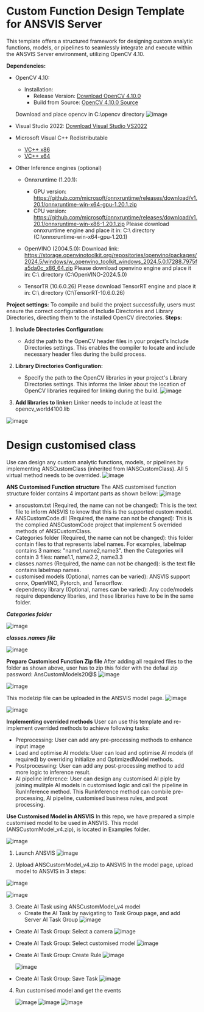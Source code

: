 # Custom Function Design Template for ANSVIS Server
This template offers a structured framework for designing custom analytic functions, models, or pipelines to seamlessly integrate and execute within the ANSVIS Server environment, utilizing OpenCV 4.10.

**Dependencies:**
- OpenCV 4.10: 
  - Installation: 
    - Release Version: [Download OpenCV 4.10.0](https://storage.googleapis.com/anscenter-public-resources/runtime-engine/opencv.zip)
    - Build from Source: [OpenCV 4.10.0 Source](https://github.com/opencv/opencv)
  
  Download and place opencv in C:\opencv directory 
  ![image](https://github.com/user-attachments/assets/41e4e748-9185-4597-8955-de03d7795772)

- Visual Studio 2022: [Download Visual Studio VS2022](https://visualstudio.microsoft.com/thank-you-downloading-visual-studio/?sku=Community&channel=Release&version=VS2022&source=VSLandingPage&cid=2030&passive=false)
- Microsoft Visual C++ Redistributable
    - [VC++ x86](https://aka.ms/vs/17/release/vc_redist.x86.exe)
    - [VC++ x64](https://aka.ms/vs/17/release/vc_redist.x64.exe)

- Other Inference engines (optional)
    - Onnxruntime (1.20.1):
        - GPU version: https://github.com/microsoft/onnxruntime/releases/download/v1.20.1/onnxruntime-win-x64-gpu-1.20.1.zip
        - CPU version: https://github.com/microsoft/onnxruntime/releases/download/v1.20.1/onnxruntime-win-x86-1.20.1.zip
     Please download onnxruntime engine and place it in: C:\ directory (C:\onnxruntime-win-x64-gpu-1.20.1)
    
    - OpenVINO (2004.5.0):
      Download link: https://storage.openvinotoolkit.org/repositories/openvino/packages/2024.5/windows/w_openvino_toolkit_windows_2024.5.0.17288.7975fa5da0c_x86_64.zip
       Please download openvino engine and place it in: C:\ directory (C:\OpenVINO-2024.5.0)
    - TensorTR (10.6.0.26)
       Please download TensorRT engine and place it in: C:\ directory (C:\TensorRT-10.6.0.26)

**Project settings:**
To compile and build the project successfully, users must ensure the correct configuration of Include Directories and Library Directories, directing them to the installed OpenCV directories.
**Steps:**
1. **Include Directories Configuration:**
   - Add the path to the OpenCV header files in your project's Include Directories settings. This enables the compiler to locate and include necessary header files during the build process.

2. **Library Directories Configuration:**
   - Specify the path to the OpenCV libraries in your project's Library Directories settings. This informs the linker about the location of OpenCV libraries required for linking during the build.
![image](https://github.com/ANSCENTER-PROJECTS/ANSVISCustomFunction/assets/7893168/c8e59aca-6f52-4ac3-8685-0ff6711a9254)

3. **Add libraries to linker:**
Linker needs to include at least the opencv_world4100.lib

![image](https://github.com/user-attachments/assets/6307a523-1e89-488a-8328-311e7f8cb53b)


# Design customised class
Use can design any custom analytic functions, models, or pipelines by implementing ANSCustomClass (inherited from IANSCustomClass).
All 5 virtual method needs to be overrided.
![image](https://github.com/user-attachments/assets/2dadd524-287e-4b34-8c99-15e883dd85f9)

**ANS Customised Function structure**
The ANS customised function structure folder contains 4 important parts as shown bellow:
![image](https://github.com/ANSCENTER-PROJECTS/ANSVISCustomFunction/assets/7893168/f2858240-fb6e-4f6e-b60b-c8162eeab6c0)


- anscustom.txt (Required, the name can not be changed): This is the text file to inform ANSVIS to know that this is the supported custom model.
- ANSCustomCode.dll (Required, the name can not be changed): This is the complied ANSCustomCode project that implement 5 overrided methods of ANSCustomClass.
- Categories folder (Required, the name can not be changed): this folder contain files to that represents label names. For examples, labelmap contains 3 names: "name1,name2,name3".
  then the Categories will contain 3 files: name1.1, name2.2, name3.3
- classes.names (Required, the name can not be changed): is the text file contains labelmap names. 
- customised models (Optional, names can be varied): ANSVIS support onnx, OpenVINO, Pytorch, and Tensorflow.
- dependency library (Optional, names can be varied): Any code/models require dependency libaries, and these libraries have to be in the same folder.

***Categories folder***

![image](https://github.com/ANSCENTER-PROJECTS/ANSVISCustomFunction/assets/7893168/03ad7ae1-b458-4ed5-9b15-e2e1adeaa07d)

***classes.names file***

![image](https://github.com/ANSCENTER-PROJECTS/ANSVISCustomFunction/assets/7893168/17687818-e800-4416-b0ca-b5d66fc3a78e)



**Prepare Customised Function Zip file**
After adding all required files to the folder as shown above, user has to zip this folder with the defaul zip password: AnsCustomModels20@$
![image](https://github.com/ANSCENTER-PROJECTS/ANSVISCustomFunction/assets/7893168/27d85372-738f-4fe5-b8ac-1d27ba00b7cc)

![image](https://github.com/ANSCENTER-PROJECTS/ANSVISCustomFunction/assets/7893168/6c69cd72-4265-42ae-8170-7bd0b84239aa)

This modelzip file can be uploaded in the ANSVIS model page.
![image](https://github.com/ANSCENTER-PROJECTS/ANSVISCustomFunction/assets/7893168/8f5c16d7-6da3-4098-8615-81a76f41d204)

![image](https://github.com/ANSCENTER-PROJECTS/ANSVISCustomFunction/assets/7893168/43a4f5b1-7faa-4aec-bc1f-dc86bd5d7728)


**Implementing overrided methods**
User can use this template and re-implement overrided methods to achieve following tasks:
- Preprocessing: User can add any pre-processing methods to enhance input image
- Load and optimise AI models: User can load and optimise AI models (if required) by overriding Initialize and OptimizedModel methods.
- Postproceswing: User can add any post-processing method to add more logic to inference result.
- AI pipeline inference: User can design any customised AI piple by joining mulitple AI models in customised logic and call the pipeline in RunInference method.
  This RunInference method can combile pre-processing, AI pipeline, customised business rules, and post processing.

**Use Customised Model in ANSVIS**
In this repo, we have prepared a simple customised model to be used in ANSVIS. This model (ANSCustomModel_v4.zip), is located in Examples folder.

![image](https://github.com/user-attachments/assets/0c2d3f58-2b46-489b-817e-7211496526b9)

1. Launch ANSVIS
   ![image](https://github.com/user-attachments/assets/b1406a25-1599-497b-b796-1641a993b664)

2. Upload ANSCustomModel_v4.zip to ANSVIS
   In the model page, upload model to ANSVIS in 3 steps:
   
![image](https://github.com/user-attachments/assets/b0b17810-7e46-4b93-a592-e411d3d4759d)

![image](https://github.com/user-attachments/assets/fb4f781b-0207-4bae-a75d-cc12eee34b12)

3. Create AI Task using ANSCustomModel_v4 model
   + Create the AI Task by navigating to Task Group page, and add Server AI Task Group
     ![image](https://github.com/user-attachments/assets/ee0b8680-68a5-4e21-9c3c-7f69d1204c12)
  
  + Create AI Task Group: Select a camera
    ![image](https://github.com/user-attachments/assets/9b3ff339-287b-4c92-8601-507a40d53e40)

  + Create AI Task Group: Select customised model
    ![image](https://github.com/user-attachments/assets/c708245d-89bc-494b-af16-78b4a31d9bba)

  + Create AI Task Group: Create Rule
    ![image](https://github.com/user-attachments/assets/9275b1c8-e528-452a-a11d-69c8ac48567d)

    ![image](https://github.com/user-attachments/assets/cda23e3b-9af5-400d-9ff6-9e3f2d702ca2)

  + Create AI Task Group: Save Task
    ![image](https://github.com/user-attachments/assets/afa6ed0b-bcdd-48e2-846f-2db9ec687e36)

4. Run customised model and get the events

   ![image](https://github.com/user-attachments/assets/041e7347-e97b-4ddf-819d-c23f9bd45073)
   ![image](https://github.com/user-attachments/assets/ef64fa06-9308-4de9-b36d-2c44b8bd21fa)
   ![image](https://github.com/user-attachments/assets/880ff32a-9a0f-49e1-80bf-77693631b4c0)

   
 
